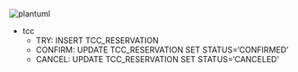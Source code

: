 ![plantuml](http://www.plantuml.com/plantuml/png/fLH1JyCW6BtpAxwZ1hU6UbKpktZROQdTmIEbTS5bq51IOyJ_BkqIErReI7mtokDztuFtTTLggdJ5DQK8WGU6BA5icaEXU0D1uCKPi5UeWnWOPu5cgfnA0LdUmtPNGCAaUEVg23SvkSlJMmE5egAbJ7CfBeKCP58UkDZ3LabMjosOHG1F1jPIgeeBggMQ2erWsMPtOU1_ra8xWn1xUzd0j_mnQBQI2TIFUxLO8RypFF7YjUFkUtHi10dav34f-qShzybpg4lBJ1rcTgxJHMUl2_M3htKzweIeWuu91cFoFKGTTLu_kKsmNJpu8up_ZjQq_VgejKF5ldxiLDaxx-Sg9xCnxedfYPX66mlDWnliwuUT6OXw6c_k4LhLeXh-WRy0)


* tcc
    * TRY:     INSERT TCC_RESERVATION
    * CONFIRM: UPDATE TCC_RESERVATION SET STATUS=‘CONFIRMED’
    * CANCEL:  UPDATE TCC_RESERVATION SET STATUS=‘CANCELED’
